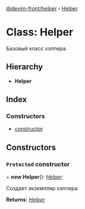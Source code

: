 [@devim-front/helper](../README.md) › [Helper](helper.md)

# Class: Helper

Базовый класс хэлпера.

## Hierarchy

* **Helper**

## Index

### Constructors

* [constructor](helper.md#markdown-header-protected-constructor)

## Constructors

### <a id="markdown-header-protected-constructor" name="markdown-header-protected-constructor"></a> `Protected` constructor

\+ **new Helper**(): *[Helper](helper.md)*

Создает экземпляр хэлпера.

**Returns:** *[Helper](helper.md)*
